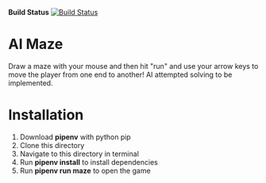 **Build Status** [![Build Status](https://dev.azure.com/WiltonHigh/TechHacks%20project/_apis/build/status/brycenaddison.techhacks?branchName=master)](https://dev.azure.com/WiltonHigh/TechHacks%20project/_build/latest?definitionId=2&branchName=master)
# AI Maze
Draw a maze with your mouse and then hit "run" and use your arrow keys to move the player from one end to another!
AI attempted solving to be implemented.

# Installation
1. Download **pipenv** with python pip
2. Clone this directory
3. Navigate to this directory in terminal
4. Run **pipenv install** to install dependencies
5. Run **pipenv run maze** to open the game
